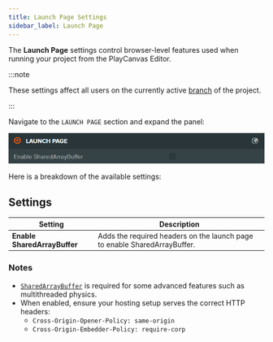 ```yaml
---
title: Launch Page Settings
sidebar_label: Launch Page
---
```


The **Launch Page** settings control browser-level features used when running your project from the PlayCanvas Editor.

:::note

These settings affect all users on the currently active [branch](../../version-control/branches.md) of the project.

:::

Navigate to the `LAUNCH PAGE` section and expand the panel:

![Launch Page Settings](/img/user-manual/editor/interface/settings/launch-page.webp)

Here is a breakdown of the available settings:

## Settings

| Setting | Description |
| --- | --- |
| **Enable SharedArrayBuffer** | Adds the required headers on the launch page to enable SharedArrayBuffer. |

### Notes

- [`SharedArrayBuffer`](https://developer.mozilla.org/en-US/docs/Web/JavaScript/Reference/Global_Objects/SharedArrayBuffer) is required for some advanced features such as multithreaded physics.
- When enabled, ensure your hosting setup serves the correct HTTP headers:
  - `Cross-Origin-Opener-Policy: same-origin`
  - `Cross-Origin-Embedder-Policy: require-corp`
